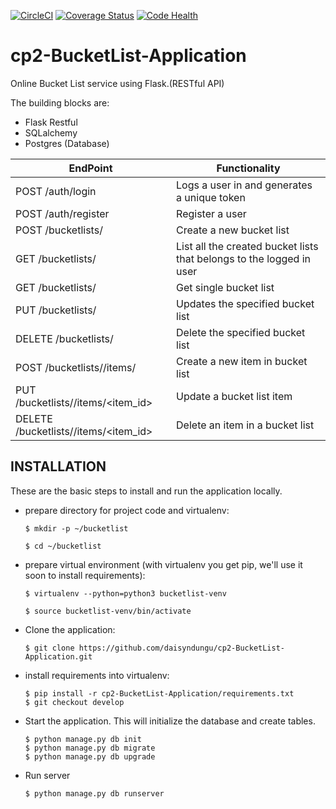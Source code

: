 [![CircleCI](https://circleci.com/gh/daisyndungu/cp2-BucketList-Application/tree/backend.svg?style=svg)](https://circleci.com/gh/daisyndungu/cp2-BucketList-Application/tree/backend) [![Coverage Status](https://coveralls.io/repos/github/daisyndungu/cp2-BucketList-Application/badge.svg?branch=backend)](https://coveralls.io/github/daisyndungu/cp2-BucketList-Application?branch=backend) [![Code Health](https://landscape.io/github/daisyndungu/cp2-BucketList-Application/backend/landscape.svg?style=flat)](https://landscape.io/github/daisyndungu/cp2-BucketList-Application/backend)


# cp2-BucketList-Application
Online Bucket List service using Flask.(RESTful API)

The building blocks are:
  * Flask Restful
  * SQLalchemy
  * Postgres (Database)

EndPoint | Functionality
------------ | -------------
POST /auth/login | Logs a user in and generates a unique token
POST /auth/register | Register a user
POST /bucketlists/  | Create a new bucket list
GET /bucketlists/ | List all the created bucket lists that belongs to the logged in user
GET /bucketlists/<id> | Get single bucket list
PUT /bucketlists/<id> | Updates the specified bucket list
DELETE /bucketlists/<id> | Delete the specified bucket list
POST /bucketlists/<id>/items/ | Create a new item in bucket list
PUT /bucketlists/<id>/items/<item_id> | Update a bucket list item
DELETE /bucketlists/<id>/items/<item_id> | Delete an item in a bucket list

## INSTALLATION

These are the basic steps to install and run the application locally.

* prepare directory for project code and virtualenv:

      $ mkdir -p ~/bucketlist

      $ cd ~/bucketlist
* prepare virtual environment (with virtualenv you get pip, we'll use it soon to install requirements):

      $ virtualenv --python=python3 bucketlist-venv

      $ source bucketlist-venv/bin/activate
* Clone the application:

      $ git clone https://github.com/daisyndungu/cp2-BucketList-Application.git

* install requirements into virtualenv:

      $ pip install -r cp2-BucketList-Application/requirements.txt
      $ git checkout develop
 * Start the application. This will initialize the database and create tables.

       $ python manage.py db init
       $ python manage.py db migrate
       $ python manage.py db upgrade
   
 * Run server

       $ python manage.py db runserver
       

